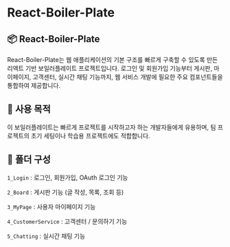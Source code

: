 # React-Boiler-Plate

## 📦 React-Boiler-Plate
React-Boiler-Plate는 웹 애플리케이션의 기본 구조를 빠르게 구축할 수 있도록 만든 리액트 기반 보일러플레이트 프로젝트입니다. 로그인 및 회원가입 기능부터 게시판, 마이페이지, 고객센터, 실시간 채팅 기능까지, 웹 서비스 개발에 필요한 주요 컴포넌트들을 통합하여 제공합니다.

## 🚀 사용 목적
이 보일러플레이트는 빠르게 프로젝트를 시작하고자 하는 개발자들에게 유용하며, 팀 프로젝트의 초기 세팅이나 학습용 프로젝트에도 적합합니다.

## 📁 폴더 구성
`1_Login` : 로그인, 회원가입, OAuth 로그인 기능

`2_Board` : 게시판 기능 (글 작성, 목록, 조회 등)

`3_MyPage` : 사용자 마이페이지 기능

`4_CustomerService` : 고객센터 / 문의하기 기능

`5_Chatting` : 실시간 채팅 기능

